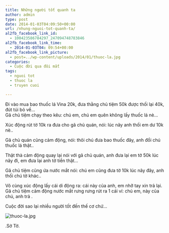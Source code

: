 ```yaml
---
title: Những người tốt quanh ta
author: admin
type: post
date: 2014-01-03T04:09:50+00:00
url: /nhung-nguoi-tot-quanh-ta/
al2fb_facebook_link_id:
  - 100423586784297_247094748783846
al2fb_facebook_link_time:
  - 2014-01-03T04: 09:54+00:00
al2fb_facebook_link_picture:
  - post=../wp-content/uploads/2014/01/thuoc-la.jpg
categories:
  - Cuộc đời qua đôi mắt
tags:
  - nguoi tot
  - thuoc la
  - truyen cuoi

---
```

Đi vào mua bao thuốc lá Vina 20k, đưa thằng chủ tiệm 50k được thối lại 40k, đút túi bỏ về&#8230;  
Gã chủ tiệm chạy theo kêu: chú em, chú em quên không lấy thuốc lá nè&#8230;

Xúc động rút tờ 10k ra đưa cho gã chủ quán, nói: lúc nãy anh thối em dư 10k nè..

Gã chủ quán cũng cảm động, nói: thôi chú đưa bao thuốc đây, anh đổi chú thuốc lá thật..

Thật thà cảm động quay lại nói với gã chủ quán, anh đưa lại em tờ 50k lúc nãy đi, em đưa lại anh tờ tiền thật&#8230;

Gã chủ tiệm cũng ứa nước mắt nói: chú em cũng đưa tờ 10k lúc nãy đây, anh thối chú tờ khác..

Vô cùng xúc động lấy cái di động ra: cái này của anh, em nhỡ tay xin trả lại.  
Gã chủ tiệm cảm động nước mắt rưng rưng rút ra 1 cái ví: chú em, này của chú, anh trả .

Cuộc đời sao lại nhiều người tốt đến thế cơ chứ&#8230;


![thuoc-la.jpg](/wp-content/uploads/2014/01/thuoc-la.jpg)

.Sờ Tờ.

 [1]: ../wp-content/uploads/2014/01/thuoc-la.jpg
